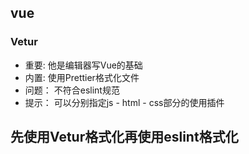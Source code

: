 ## vue
### Vetur 
- 重要: 他是编辑器写Vue的基础
- 内置: 使用Prettier格式化文件
- 问题： 不符合eslint规范
- 提示： 可以分别指定js - html - css部分的使用插件
## 先使用Vetur格式化再使用eslint格式化
